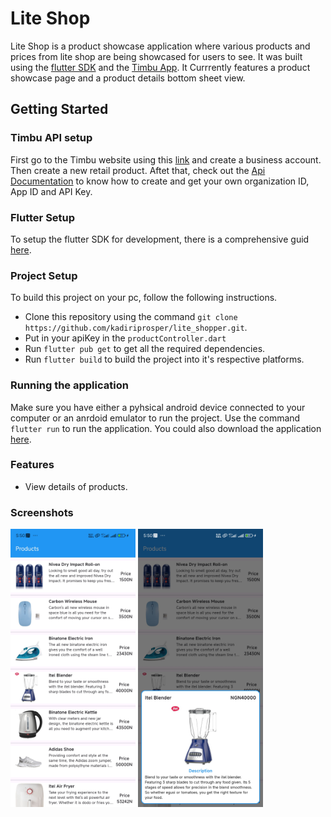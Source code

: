 # Lite Shop

Lite Shop is a product showcase application where various products and prices from lite shop are being showcased for users to see. It was built using the [flutter SDK](https://flutter.dev/) and the [Timbu App](https://app.timbu.cloud/). It Currrently features a product showcase page and a product details bottom sheet view.

## Getting Started


### Timbu API setup
First go to the Timbu website using this [link](https://app.timbu.cloud/) and create a business account. Then create a new retail product. Aftet that, check out the [Api Documentation](https://docs.timbu.cloud/) to know how to create and get your own organization ID, App ID and API Key.

### Flutter Setup

To setup the flutter SDK for development, there is a comprehensive guid [here](https://docs.flutter.dev/get-started/install).

### Project Setup

To build this project on your pc, follow the following instructions.

- Clone this repository using the command `git clone  https://github.com/kadiriprosper/lite_shopper.git`.
- Put in your apiKey in the `productController.dart`
- Run `flutter pub get` to get all the required dependencies.
- Run `flutter build` to build the project into it's respective platforms.

### Running the application

Make sure you have either a pyhsical android device connected to your computer or an anrdoid emulator to run the project.
Use the command `flutter run` to run the application.
You could also download the application [here](https://github.com/kadiriprosper/lite_shopper/raw/master/apk/app-release.apk).

### Features

- View details of products.


### Screenshots

<img src="https://github.com/kadiriprosper/lite_shopper/blob/master/screenshot/Screenshot_2024-07-08-17-50-32-166_com.example.lite_shopper.jpg" alt="Splash View" width="200">

<img src="https://github.com/kadiriprosper/lite_shopper/blob/master/screenshot/Screenshot_2024-07-08-17-50-36-964_com.example.lite_shopper.jpg" alt="Splash View" width="200">
